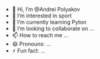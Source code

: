 - 👋 Hi, I’m @Andrei Polyakov
- 👀 I’m interested in sport
- 🌱 I’m currently learning Pyton
- 💞️ I’m looking to collaborate on ...
- 📫 How to reach me ...
- 😄 Pronouns: ...
- ⚡ Fun fact: ...

<!---
AnreiPolaykov/AnreiPolaykov is a ✨ special ✨ repository because its `README.md` (this file) appears on your GitHub profile.
You can click the Preview link to take a look at your changes.
--->
